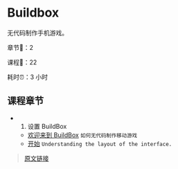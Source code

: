 # Buildbox

无代码制作手机游戏。

章节:book:：2

课程:page_facing_up:：22

耗时:alarm_clock:：3 小时

## 课程章节

- 1. 设置 BuildBox
  - [欢迎来到 BuildBox](/technology/buildbox/l-welcome-to-buildbox.html) `如何无代码制作移动游戏`
  - [开始](/l-getting-started.html) `Understanding the layout of the interface.`

> [原文链接](https://stempump.org/course/buildbox)
